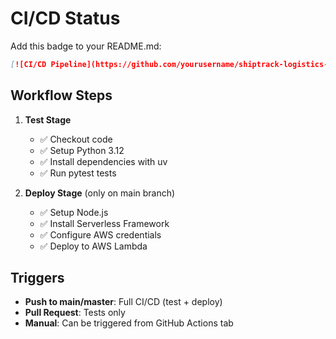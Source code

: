 # CI/CD Status

Add this badge to your README.md:

```markdown
[![CI/CD Pipeline](https://github.com/yourusername/shiptrack-logistics-saas/actions/workflows/deploy.yml/badge.svg)](https://github.com/yourusername/shiptrack-logistics-saas/actions/workflows/deploy.yml)
```

## Workflow Steps

1. **Test Stage**
   - ✅ Checkout code
   - ✅ Setup Python 3.12
   - ✅ Install dependencies with uv
   - ✅ Run pytest tests

2. **Deploy Stage** (only on main branch)
   - ✅ Setup Node.js
   - ✅ Install Serverless Framework
   - ✅ Configure AWS credentials
   - ✅ Deploy to AWS Lambda

## Triggers

- **Push to main/master**: Full CI/CD (test + deploy)
- **Pull Request**: Tests only
- **Manual**: Can be triggered from GitHub Actions tab
